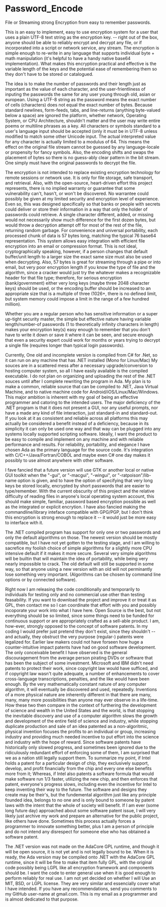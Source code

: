 # Password_Encode
File or Streaming strong Encryption from easy to remember passwords.

This is an easy to implement, easy to use encryption system for a user that uses a plain UTF-8
text string as the encryption key. -- right out of the box,
anyone should be able to reliably encrypt and decrypt any file, or if incorporated into a script
or network service, any stream. The encryption is simple enough to re-write in any language that
supports individual byte + math manipulation (it's helpful to have a handy native base64 implementation).
What makes this encryption practical and effective is the variable length of the keys and the potential
ease of remembering them so they don't have to be stored or catalogued.

The idea is to make the number
of passwords and their length just as important as the value of each character, and the user-frientliness
of inputing the passwords the same for any user young through old, asian or european. Using a UTF-8 string as
the password means the exact number of cells (characters) does not equal the exact number of bytes.
Because standard newlines, form-feeds, tabs, and line-returns (anything byte-valued below a space) are ignored
the platform, whether network, Operating System, or CPU Architecture, shouldn't matter and the user
may write entire poems or multiline phrases as a key.  All characters
or symbols standard to a user's language input should be accepted (only it must be in UTF-8 unless modified
to match some other Unicode input. The actual interpreted value for any character is actually limited to
a modulus of 64. This means the effect on the original file stream cannot be guessed by any language-locale
or propensity for fancy symbols. Also, the encoding shifts and swaps the placement of bytes so there is no
guess-ably clear pattern in the bit stream.  One simply must have the original passwords to decrypt the file.

The encryption is not intended to replace existing encryption technology for remote sessions or network use.
It is only for file storage, safe transport, and retrieval. Also, with the open-source, heart-driven effort
this project represents, there is no implied warranty or guarantee that some vulnerability can't, hasn't,
or won't be discovered.  No warrantee could possibly be given at my limited security and encryption
level of experience. Even so, this was designed specifically so that banks or people with secrets could deliver
or store their information in a way that only the holder of passwords could retrieve.  A single character
different, added, or missing would not necessarily show much difference for the first dozen bytes, but would
throw a decryption attempt off for most of the rest of the file, returning random garbage. For convenience
and universal portability, each processed chunk of data is 57 bytes long, matching the typical 76 base64 representation.
This system allows easy integration with efficient file encryption into an email or compression format.
This is not ideal, cryptographically speaking, however, if a person changes that default buffer/unit
length to  a larger size the exact same size must also be used when decrypting.  Also, 57 bytes is great
for streaming through a pipe or into email, but very poor encryption length if you know the type of file
and the algorithm, since a cracker would just try the whatever makes a recognizable header for that file type;
therefore, for serious encryption (bank/government) either very long keys (maybe three 2048 character keys) should
be used, or the encoding buffer should be increased to an appropriate size that is a multiple of three
(1026+, there is no defined limit, but
system memory could impose a limit in the range of a few hundred million).

Whether you are a regular person who has sensitive information or a super up-tight security master,
the simple but effective nature having variable length/number-of passwords (1 to theoretically infinity
characters in length) makes your encryption key(s) easy enough to remember that you don't have
to write it down or save it where it can be seen,
and secure enough that even a security expert could work for months or years
trying to decrypt a single file (requires longer than typical login passwords). 

Currently, One old and incomplete version is compiled from C# for .Net, so it can run on any machine that has .NET
installed (Mono for Linux/Mac) My souces are in a scattered mess after a necessary upgrade/conversion
to hosting computer system, so all I have easily available is the compiled executable. I do not
plan on organizing and uploading the rest of the .NET souces until after I complete rewriting the
program in Ada. My plan is to make a common, reliable source that can be compiled to .NET,
Java Virtual Machine, and to native machine code for Android/iOS/Linux/Mac/Windows. This major ambition is
inherent with my goal of being an effective programmer and catoring to the intended users.  The major
deficiency of the .NET program is that it does not present a GUI, nor any useful prompts, nor have
a made any kind of file interaction, just standard-in and standard-out.  If you look at it as consistent and reliable
across all platforms this may actually be considered a benefit instead of a deficiency, because
in its simplicity it can only be used one way and that way can be plugged into any systems locally
supported scripting software.  Ideally, I want the product to be easy to compile and implement on any machine
and with reliable performance and results.  For reliability, portability, and elegance I have chosen Ada as
the primary language for the source code.  It's integration with C/C++/Java/Fortran/COBOL and maybe
even C# one day makes it possibly to use almost anywhere with other software.

I fave fancied that a future version will use GTK or another local or native GUI toolkit when the
"-gui", or "-macgui", "-wingui", or "-ratpoison"/lib-name 
option is given, and to have the option of specifying that very long keys be stored locally, encrypted by short
passwords that are easier to type/remember.  With the current obscurity of this project and the
relative difficulty of reading files in anyone's local operating system account, this should make simple,
familiar, password based encryption possible as well as the integrated or explicit encrytion. I
have also fancied making the commandline/library inteface compatible with GPG/PGP, but I don't think
this encryption is strong enough to replace it -- it would just be more easy to interface with it.

The .NET compiled program has support for only one or two passwords and only the default algorithms on those.
The newest version should be mostly compatible, but I have not yet gotten to the testing stage,
and I am willing to sacrefice my foolish choice of simple algorithms for a slightly more CPU intensive default
if it makes it more secure.  Several very simple algorithms will be builtin that will maintain the idea
of portability, while being very nearly impossible to crack.  The old default will still be supported
in some way, so that anyone using a new version with an old will not perminantly lose something very important.
(Algorithms can be chosen by command line options or by connected software).

Right now I am releasing the code conditionally and temporarily
to individuals for testing only and no commercial use other than testing
feasability.
If you want to download the project and improve it or treat it as GPL, then contact me
so I can coordinate that effort with you and possibly incoporate your work into what I have here.
Open Source is the best, but not everything should be so limited, since some things need to be funded
for continuous support or are appropriately crafted as a sell-able product.  I am, how-ever, strongly
opposed to the concept of software patents.  In my coding I would prefer just pretend they don't
exist, since they shouldn't -- and actually, they obstruct the very purpose (regular-) patents were
legalized for.  Earlier law makers could not have forseen how huge a counter-intuitive impact patents
have had on good software development.  The only conceivable benefit I have observed is the general
discouragement from the average person pirating DVDs or software that has been the subject of some
investment.  Microsoft and IBM didn't need patents to protect their work, since copyright law
would have sufficed, and if copyright law wasn't quite adequate, a number of enhancements to cover
cross-language transcriptions, penalties, and the like would have been enough.  By the very mathematically
constant nature of any computer algorithm, it will eventually be discovered and used, repeatedly.  Inventions
of a more physical nature are inherently different in that there are many, many, many more possibilities
than anyone may ever observe in a life-time.  How these two then compare in the context of furthering
the development
of science and wealth in the United States and the world, is that stopping the inevitable discovery
and use of a computer algorithm slows the growth and development of the entire field of science and industry,
while stopping duplicate production and sale of an idea patented as a non-algoritmic, physical invention
focuses the profits to an individual or group, increasing industry and providing much needed incentive
to put effort into the science and industry with the hope of reward.  Since software patents have
historically only slowed progress, and sometimes been ignored due to the ridiculously redundant effort
of enforcing some of them, I am surprised that we as a nation still legally support them.  To summarize
my point, if Intel holds a patent for a particular design of chip, they exclusively support, develop,
and profit financially from the chip and every one else benefits more from it; Whereas, if Intel also
patents a software formula that would make software run 1/3 faster, utilizing the new chip, and then
enforces that patent, everyone's progress slows, including even the incentive for Intel to keep inventing their
way to the future.  The software and designs they create may be their's, but the fundemental algorithm just like any
principle founded idea, belongs to no one and is only bound to someone by patent laws with the intent
that the whole of society will benefit.
If I am ever (some long future day)
approached about some software patent issue, I will very likely just archive my work and prepare an
alternative for the public project, like others have done.  Sometimes this process actually forces
a programmer to innovate something better, plus I am a person of principle and do not intend any
disrespect for someone else who has obtained a software patent.

The .NET version was not made on the AdaCore GPL runtime, and though it will be open source, it
is not yet and is not legally bound to be.  When it is ready, the Ada version may be compiled onto
.NET with the AdaCore GPL runtime, since it will be fine to make that item fully GPL, with the original
code possibly being LGPL like all encryption framework and components should be.
I want the code to enter general use when it is good enough to perform reliably for real use.
I am not yet decided on whether I will Use an MIT, BSD, or LGPL license.  They are very
similar and essencially cover what I have intended.  If you have any recommendations, send you comments
to my GitHub user-name at gmail.com.  This is my email as a programmer and is almost dedicated to that purpose.














